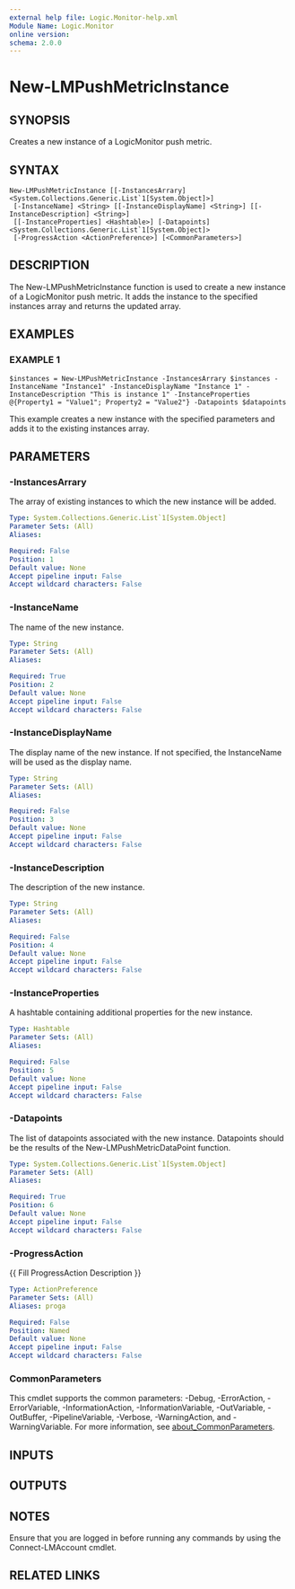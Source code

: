 ```yaml
---
external help file: Logic.Monitor-help.xml
Module Name: Logic.Monitor
online version:
schema: 2.0.0
---
```


# New-LMPushMetricInstance

## SYNOPSIS
Creates a new instance of a LogicMonitor push metric.

## SYNTAX

```
New-LMPushMetricInstance [[-InstancesArrary] <System.Collections.Generic.List`1[System.Object]>]
 [-InstanceName] <String> [[-InstanceDisplayName] <String>] [[-InstanceDescription] <String>]
 [[-InstanceProperties] <Hashtable>] [-Datapoints] <System.Collections.Generic.List`1[System.Object]>
 [-ProgressAction <ActionPreference>] [<CommonParameters>]
```

## DESCRIPTION
The New-LMPushMetricInstance function is used to create a new instance of a LogicMonitor push metric.
It adds the instance to the specified instances array and returns the updated array.

## EXAMPLES

### EXAMPLE 1
```
$instances = New-LMPushMetricInstance -InstancesArrary $instances -InstanceName "Instance1" -InstanceDisplayName "Instance 1" -InstanceDescription "This is instance 1" -InstanceProperties @{Property1 = "Value1"; Property2 = "Value2"} -Datapoints $datapoints
```

This example creates a new instance with the specified parameters and adds it to the existing instances array.

## PARAMETERS

### -InstancesArrary
The array of existing instances to which the new instance will be added.

```yaml
Type: System.Collections.Generic.List`1[System.Object]
Parameter Sets: (All)
Aliases:

Required: False
Position: 1
Default value: None
Accept pipeline input: False
Accept wildcard characters: False
```

### -InstanceName
The name of the new instance.

```yaml
Type: String
Parameter Sets: (All)
Aliases:

Required: True
Position: 2
Default value: None
Accept pipeline input: False
Accept wildcard characters: False
```

### -InstanceDisplayName
The display name of the new instance.
If not specified, the InstanceName will be used as the display name.

```yaml
Type: String
Parameter Sets: (All)
Aliases:

Required: False
Position: 3
Default value: None
Accept pipeline input: False
Accept wildcard characters: False
```

### -InstanceDescription
The description of the new instance.

```yaml
Type: String
Parameter Sets: (All)
Aliases:

Required: False
Position: 4
Default value: None
Accept pipeline input: False
Accept wildcard characters: False
```

### -InstanceProperties
A hashtable containing additional properties for the new instance.

```yaml
Type: Hashtable
Parameter Sets: (All)
Aliases:

Required: False
Position: 5
Default value: None
Accept pipeline input: False
Accept wildcard characters: False
```

### -Datapoints
The list of datapoints associated with the new instance.
Datapoints should be the results of the New-LMPushMetricDataPoint function.

```yaml
Type: System.Collections.Generic.List`1[System.Object]
Parameter Sets: (All)
Aliases:

Required: True
Position: 6
Default value: None
Accept pipeline input: False
Accept wildcard characters: False
```

### -ProgressAction
{{ Fill ProgressAction Description }}

```yaml
Type: ActionPreference
Parameter Sets: (All)
Aliases: proga

Required: False
Position: Named
Default value: None
Accept pipeline input: False
Accept wildcard characters: False
```

### CommonParameters
This cmdlet supports the common parameters: -Debug, -ErrorAction, -ErrorVariable, -InformationAction, -InformationVariable, -OutVariable, -OutBuffer, -PipelineVariable, -Verbose, -WarningAction, and -WarningVariable. For more information, see [about_CommonParameters](http://go.microsoft.com/fwlink/?LinkID=113216).

## INPUTS

## OUTPUTS

## NOTES
Ensure that you are logged in before running any commands by using the Connect-LMAccount cmdlet.

## RELATED LINKS
